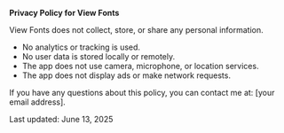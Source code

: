 **Privacy Policy for View Fonts**

View Fonts does not collect, store, or share any personal information.

- No analytics or tracking is used.
- No user data is stored locally or remotely.
- The app does not use camera, microphone, or location services.
- The app does not display ads or make network requests.

If you have any questions about this policy, you can contact me at: [your email address].

Last updated: June 13, 2025
